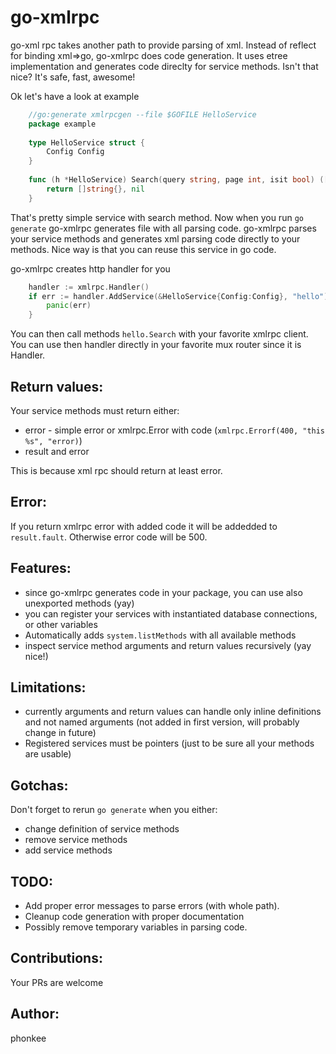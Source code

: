 # go-xmlrpc

go-xml rpc takes another path to provide parsing of xml. Instead of reflect for binding xml=>go, go-xmlrpc does code generation.
It uses etree implementation and generates code direclty for service methods.
Isn't that nice?
It's safe, fast, awesome!

Ok let's have a look at example

```go
    //go:generate xmlrpcgen --file $GOFILE HelloService
    package example
    
    type HelloService struct {
        Config Config
    }
    
    func (h *HelloService) Search(query string, page int, isit bool) ([]string, error) {
        return []string{}, nil
    }
```

That's pretty simple service with search method. Now when you run `go generate` go-xmlrpc generates file with
all parsing code.
go-xmlrpc parses your service methods and generates xml parsing code directly to your methods.
Nice way is that you can reuse this service in go code.

go-xmlrpc creates http handler for you

```go
    handler := xmlrpc.Handler()
    if err := handler.AddService(&HelloService{Config:Config}, "hello"); err != nil {
        panic(err)
    }
```

You can then call methods `hello.Search` with your favorite xmlrpc client.
You can use then handler directly in your favorite mux router since it is Handler.

## Return values:

Your service methods must return either:
* error - simple error or xmlrpc.Error with code (`xmlrpc.Errorf(400, "this %s", "error)`)
* result and error

This is because xml rpc should return at least error.

## Error:
If you return xmlrpc error with added code it will be addedded to `result.fault`.
Otherwise error code will be 500.

## Features:

* since go-xmlrpc generates code in your package, you can use also unexported methods (yay)
* you can register your services with instantiated database connections, or other variables
* Automatically adds `system.listMethods` with all available methods
* inspect service method arguments and return values recursively (yay nice!)

## Limitations:

* currently arguments and return values can handle only inline definitions and not named arguments (not added in first version, will probably change in future)
* Registered services must be pointers (just to be sure all your methods are usable)

## Gotchas:

Don't forget to rerun `go generate` when you either:

* change definition of service methods
* remove service methods
* add service methods

## TODO:
* Add proper error messages to parse errors (with whole path). 
* Cleanup code generation with proper documentation
* Possibly remove temporary variables in parsing code.

## Contributions:
Your PRs are welcome

## Author:
phonkee
